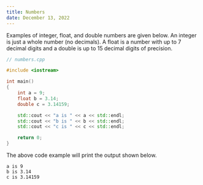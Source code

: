 ```yaml
---
title: Numbers
date: December 13, 2022
---
```


Examples of integer, float, and double numbers are given below. An integer is just a whole number (no decimals). A float is a number with up to 7 decimal digits and a double is up to 15 decimal digits of precision.

```cpp
// numbers.cpp

#include <iostream>

int main()
{
    int a = 9;
    float b = 3.14;
    double c = 3.14159;

    std::cout << "a is " << a << std::endl;
    std::cout << "b is " << b << std::endl;
    std::cout << "c is " << c << std::endl;

    return 0;
}
```

The above code example will print the output shown below.

```
a is 9
b is 3.14
c is 3.14159
```

